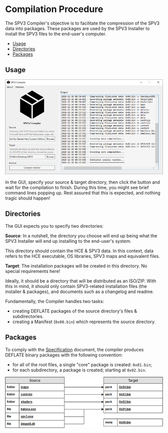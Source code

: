 # Compilation Procedure

The SPV3 Compiler's objective is to facilitate the compression of the SPV3 data
into packages. These packages are used by the SPV3 Installer to install the
SPV3 files to the end-user's computer.

- [Usage](#usage)
- [Directories](#directories)
- [Packages](#packages)

## Usage

![compiler-gui](screenshots/compiler-gui.png)

In the GUI, specify your source & target directory, then click the button and
wait for the compilation to finish. During this time, you might see brief
command lines popping up. Rest assured that this is expected, and nothing tragic
should happen!

## Directories

The GUI expects you to specify two directories:

**Source**: In a nutshell, the directory you choose will end up being what the
SPV3 Installer will end up installing to the end-user's system.
  
This directory should contain the HCE & SPV3 data. In this context, data refers
to the HCE executable, OS libraries, SPV3 maps and equivalent files.
          
**Target**: The installation packages will be created in this directory. No
special requirements here!

Ideally, it should be a directory that will be distributed as an ISO/ZIP. With
this in mind, it should only contain SPV3-related installation files (the
installer & packages), and documents such as a changelog and readme.

Fundamentally, the Compiler handles two tasks:

- creating DEFLATE packages of the source directory's files & subdirectories.
- creating a Manifest (`0x00.bin`) which represents the source directory.

## Packages

To comply with the [Specification](specification.md) document, the compiler
produces DEFLATE binary packages with the following convention:

- for all of the root files, a single "core" package is created: `0x01.bin`;
- for each subdirectory, a package is created; starting at `0x02.bin`.

![packages](diagrams/packages.png)